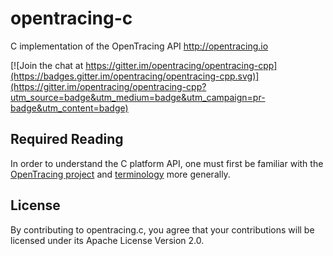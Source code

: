 # opentracing-c

C implementation of the OpenTracing API http://opentracing.io

[![Join the chat at https://gitter.im/opentracing/opentracing-cpp](https://badges.gitter.im/opentracing/opentracing-cpp.svg)](https://gitter.im/opentracing/opentracing-cpp?utm_source=badge&utm_medium=badge&utm_campaign=pr-badge&utm_content=badge)

## Required Reading

In order to understand the C platform API, one must first be familiar with the
[OpenTracing project](http://opentracing.io) and
[terminology](http://opentracing.io/documentation/pages/spec) more generally.

## License

By contributing to opentracing.c, you agree that your contributions will be licensed under its Apache License Version 2.0. 
